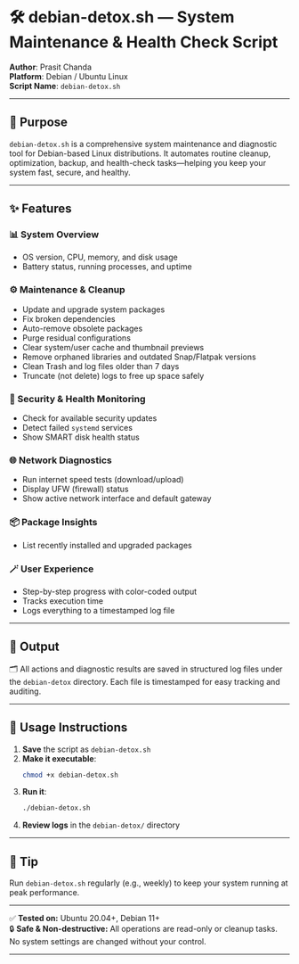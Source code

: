 # 🛠️ debian-detox.sh — System Maintenance & Health Check Script

**Author**: Prasit Chanda  
**Platform**: Debian / Ubuntu Linux  
**Script Name**: `debian-detox.sh`  

---

## 📌 Purpose

`debian-detox.sh` is a comprehensive system maintenance and diagnostic tool for Debian-based Linux distributions. It automates routine cleanup, optimization, backup, and health-check tasks—helping you keep your system fast, secure, and healthy.

---

## ✨ Features

### 📊 System Overview
- OS version, CPU, memory, and disk usage  
- Battery status, running processes, and uptime

### ⚙️ Maintenance & Cleanup
- Update and upgrade system packages
- Fix broken dependencies  
- Auto-remove obsolete packages  
- Purge residual configurations  
- Clear system/user cache and thumbnail previews  
- Remove orphaned libraries and outdated Snap/Flatpak versions  
- Clean Trash and log files older than 7 days  
- Truncate (not delete) logs to free up space safely

### 🔐 Security & Health Monitoring
- Check for available security updates  
- Detect failed `systemd` services  
- Show SMART disk health status

### 🌐 Network Diagnostics
- Run internet speed tests (download/upload)  
- Display UFW (firewall) status  
- Show active network interface and default gateway

### 📦 Package Insights
- List recently installed and upgraded packages

### 🪄 User Experience
- Step-by-step progress with color-coded output  
- Tracks execution time  
- Logs everything to a timestamped log file

---

## 📁 Output

🗂 All actions and diagnostic results are saved in structured log files under the `debian-detox` directory. Each file is timestamped for easy tracking and auditing.

---

## 🚀 Usage Instructions

1. **Save** the script as `debian-detox.sh`  
2. **Make it executable**:  
   ```bash
   chmod +x debian-detox.sh
   ```
3. **Run it**:  
   ```bash
   ./debian-detox.sh
   ```
4. **Review logs** in the `debian-detox/` directory  

---

## 🧠 Tip

Run `debian-detox.sh` regularly (e.g., weekly) to keep your system running at peak performance.

---

✅ **Tested on:** Ubuntu 20.04+, Debian 11+  
🔒 **Safe & Non-destructive:** All operations are read-only or cleanup tasks. No system settings are changed without your control.

---
